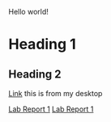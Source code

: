 Hello world!
# Heading 1
## Heading 2
[Link](http://google.com)
this is from my desktop

[Lab Report 1](lab-report-1-week-2.html)
[Lab Report 1](https://<therealstezzy>.github.io/<cse15l-lab-report>/lab-report-1-week-2.html)